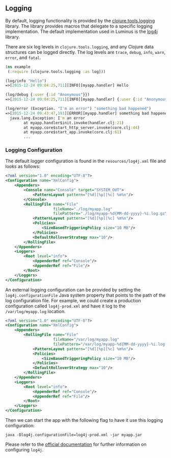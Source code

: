 ## Logging

By default, logging functionality is provided by the [clojure.tools.logging](https://github.com/clojure/tools.logging)
library. The library provides macros that delegate to a specific logging implementation.
The default implementation used in Luminus is the [log4j](https://logging.apache.org/log4j/2.x/) library.

There are six log levels in `clojure.tools.logging`, and any Clojure data structures can be logged directly.
The log levels are `trace`, `debug`, `info`, `warn`, `error`, and `fatal`.

```clojure
(ns example
 (:require [clojure.tools.logging :as log]))

(log/info "Hello")
=>[2015-12-24 09:04:25,711][INFO][myapp.handler] Hello

(log/debug {:user {:id "Anonymous"}})
=>[2015-12-24 09:04:25,711][INFO][myapp.handler] {:user {:id "Anonymous"}}

(log/error (Exception. "I'm an error") "something bad happened")
=>[2015-12-24 09:43:47,193][ERROR][myapp.handler] something bad happened
  java.lang.Exception: I'm an error
    	at myapp.handler$init.invoke(handler.clj:21)
    	at myapp.core$start_http_server.invoke(core.clj:44)
    	at myapp.core$start_app.invoke(core.clj:61)
    	...
```

### Logging Configuration


The default logger configuration is found in the `resources/log4j.xml` file and looks as follows:

```xml
<?xml version="1.0" encoding="UTF-8"?>
<Configuration name="XmlConfig">
    <Appenders>
        <Console name="Console" target="SYSTEM_OUT">
            <PatternLayout pattern="[%d][%p][%c] %m%n"/>
        </Console>
        <RollingFile name="File"
                     fileName="./log/myapp.log"
                     filePattern="./log/myapp-%d{MM-dd-yyyy}-%i.log.gz">
            <PatternLayout pattern="[%d][%p][%c] %m%n"/>
            <Policies>
                <SizeBasedTriggeringPolicy size="10 MB"/>
            </Policies>
            <DefaultRolloverStrategy max="10"/>
        </RollingFile>
    </Appenders>
    <Loggers>
        <Root level="info">
            <AppenderRef ref="Console"/>
            <AppenderRef ref="File"/>
        </Root>
    </Loggers>
</Configuration>
```

An external logging configuration can be provided by setting the `log4j.configurationFile` Java system property
that points to the path of the log configuration file. For example, we could create a production configuration
called `log4j-prod.xml` and have it log to the `/var/log/myapp.log` location.

```xml
<?xml version="1.0" encoding="UTF-8"?>
<Configuration name="XmlConfig">
    <Appenders>
        <RollingFile name="File"
                     fileName="/var/log/myapp.log"
                     filePattern="/var/log/myapp-%d{MM-dd-yyyy}-%i.log.gz">
            <PatternLayout pattern="[%d][%p][%c] %m%n"/>
            <Policies>
                <SizeBasedTriggeringPolicy size="10 MB"/>
            </Policies>
            <DefaultRolloverStrategy max="10"/>
        </RollingFile>
    </Appenders>
    <Loggers>
        <Root level="info">
            <AppenderRef ref="Console"/>
            <AppenderRef ref="File"/>
        </Root>
    </Loggers>
</Configuration>
```

Then we can start the app with the following flag to have it use this logging configuration:

```
java -Dlog4j.configurationFile=log4j-prod.xml -jar myapp.jar
```

Please refer to the [official documentation](https://logging.apache.org/log4j/2.x/manual/configuration.html) for further information on configuring `log4j`.
